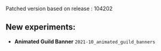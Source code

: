Patched version based on release : 104202

## New experiments:
- **Animated Guild Banner** `2021-10_animated_guild_banners`

